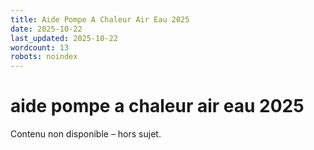```yaml
---
title: Aide Pompe A Chaleur Air Eau 2025
date: 2025-10-22
last_updated: 2025-10-22
wordcount: 13
robots: noindex
---
```


# aide pompe a chaleur air eau 2025

Contenu non disponible – hors sujet.